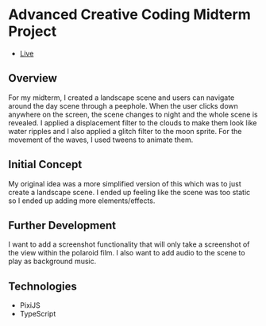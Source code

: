 # Advanced Creative Coding Midterm Project

- [Live](https://michellewongi.github.io/Advanced_CC/midterm/dist/)

## Overview

For my midterm, I created a landscape scene and users can navigate around the day scene through a peephole. When the user clicks down anywhere on the screen, the scene changes to night and the whole scene is revealed. I applied a displacement filter to the clouds to make them look like water ripples and I also applied a glitch filter to the moon sprite. For the movement of the waves, I used tweens to animate them.

## Initial Concept

My original idea was a more simplified version of this which was to just create a landscape scene. I ended up feeling like the scene was too static so I ended up adding more elements/effects.

## Further Development

I want to add a screenshot functionality that will only take a screenshot of the view within the polaroid film. I also want to add audio to the scene to play as background music.

## Technologies

- PixiJS
- TypeScript
